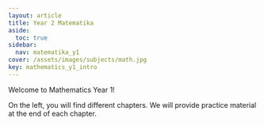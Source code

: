 ```yaml
---
layout: article
title: Year 2 Matematika
aside:
  toc: true
sidebar:
  nav: matematika_y1
cover: /assets/images/subjects/math.jpg
key: mathematics_y1_intro
---
```

Welcome to Mathematics Year 1!

On the left, you will find different chapters. We will provide practice material at the end of each chapter.
